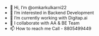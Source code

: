 - 👋 Hi, I’m @omkarkulkarni22
- 👀 I’m interested in Backend Development
- 🌱 I’m currently working with Digitap.ai
- 💞️ I collaborate with AA & BE Team
- 📫 How to reach me Call - 8805499449

<!---
omkarkulkarni22/omkarkulkarni22 is a ✨ special ✨ repository because its `README.md` (this file) appears on your GitHub profile.
You can click the Preview link to take a look at your changes.
--->
